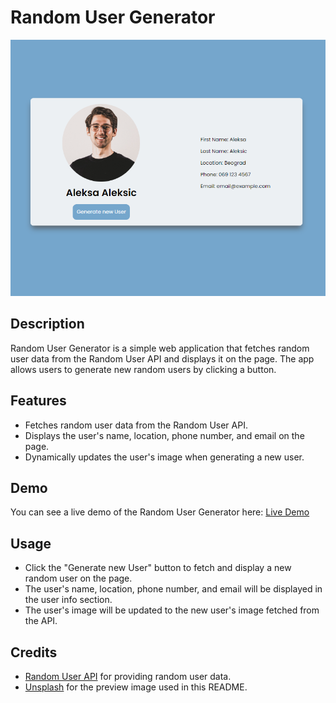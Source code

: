 # Random User Generator

![Preview](./img/Screenshot%202023-07-23%20164505.png)

## Description

Random User Generator is a simple web application that fetches random user data from the Random User API and displays it on the page. The app allows users to generate new random users by clicking a button.

## Features

- Fetches random user data from the Random User API.
- Displays the user's name, location, phone number, and email on the page.
- Dynamically updates the user's image when generating a new user.

## Demo

You can see a live demo of the Random User Generator here: [Live Demo](https://zlatan-cic.github.io/random-user-project/)

## Usage

- Click the "Generate new User" button to fetch and display a new random user on the page.
- The user's name, location, phone number, and email will be displayed in the user info section.
- The user's image will be updated to the new user's image fetched from the API.

## Credits

- [Random User API](https://randomuser.me/) for providing random user data.
- [Unsplash](https://unsplash.com/) for the preview image used in this README.